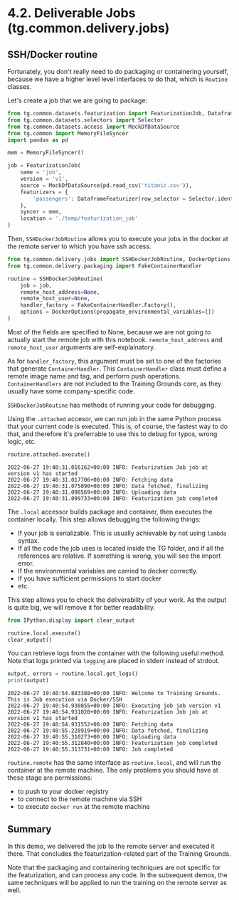 # 4.2. Deliverable Jobs (tg.common.delivery.jobs)

## SSH/Docker routine

Fortunately, you don't really need to do packaging or containering yourself, because we have a higher level level interfaces to do that, which is `Routine` classes. 

Let's create a job that we are going to package:


```python
from tg.common.datasets.featurization import FeaturizationJob, DataframeFeaturizer
from tg.common.datasets.selectors import Selector
from tg.common.datasets.access import MockDfDataSource
from tg.common import MemoryFileSyncer
import pandas as pd

mem = MemoryFileSyncer()

job = FeaturizationJob(
    name = 'job',
    version = 'v1',
    source = MockDfDataSource(pd.read_csv('titanic.csv')),
    featurizers = {
        'passengers': DataframeFeaturizer(row_selector = Selector.identity)
    },
    syncer = mem,
    location = './temp/featurization_job'
)


```

Then, `SSHDockerJobRoutine` allows you to execute your jobs in the docker at the remote server to which you have ssh access.


```python
from tg.common.delivery.jobs import SSHDockerJobRoutine, DockerOptions
from tg.common.delivery.packaging import FakeContainerHandler

routine = SSHDockerJobRoutine(
    job = job,
    remote_host_address=None,
    remote_host_user=None,
    handler_factory = FakeContainerHandler.Factory(),
    options = DockerOptions(propagate_environmental_variables=[])
)
```

Most of the fields are specified to None, because we are not going to actually start the remote job with this notebook. `remote_host_address` and `remote_host_user` arguments are self-explainatory. 

As for `handler_factory`, this argument must be set to one of the factories that generate `ContainerHandler`. This `ContainerHandler` class must define a remote image name and tag, and perform push operations. `ContainerHandlers` are not included to the Training Grounds core, as they usually have some company-specific code.

`SSHDockerJobRoutine` has methods of running your code for debugging.

Using the `.attached` accesor, we can run job in the same Python process that your current code is executed. This is, of course, the fastest way to do that, and therefore it's preferrable to use this to debug for typos, wrong logic, etc.


```python
routine.attached.execute()
```

    2022-06-27 19:40:31.016162+00:00 INFO: Featurization Job job at version v1 has started
    2022-06-27 19:40:31.017706+00:00 INFO: Fetching data
    2022-06-27 19:40:31.075090+00:00 INFO: Data fetched, finalizing
    2022-06-27 19:40:31.098569+00:00 INFO: Uploading data
    2022-06-27 19:40:31.099733+00:00 INFO: Featurization job completed


The `.local` accessor builds package and container, then executes the container locally. This step allows debugging the following things:

* If your job is serializable. This is usually achievable by not using `lambda` syntax.
* If all the code the job uses is located inside the TG folder, and if all the references are relative. If something is wrong, you will see the import error.
* If the environmental variables are carried to docker correctly. 
* If you have sufficient permissions to start docker
* etc.


This step allows you to check the deliverability of your work. As the output is quite big, we will remove it for better readability.


```python
from IPython.display import clear_output

routine.local.execute()
clear_output()
```

You can retrieve logs from the container with the following useful method. Note that logs printed via `logging` are placed in stderr instead of strdout.


```python
output, errors = routine.local.get_logs()
print(output)
```

    2022-06-27 19:40:54.883388+00:00 INFO: Welcome to Training Grounds. This is Job execution via Docker/SSH
    2022-06-27 19:40:54.930855+00:00 INFO: Executing job job version v1
    2022-06-27 19:40:54.931020+00:00 INFO: Featurization Job job at version v1 has started
    2022-06-27 19:40:54.931552+00:00 INFO: Fetching data
    2022-06-27 19:40:55.228919+00:00 INFO: Data fetched, finalizing
    2022-06-27 19:40:55.310273+00:00 INFO: Uploading data
    2022-06-27 19:40:55.312840+00:00 INFO: Featurization job completed
    2022-06-27 19:40:55.313731+00:00 INFO: Job completed
    


`routine.remote` has the same interface as `routine.local`, and will run the container at the remote machine. The only problems you should have at these stage are permissions:
* to push to your docker registry
* to connect to the remote machine via SSH
* to execute `docker run` at the remote machine

## Summary 

In this demo, we delivered the job to the remote server and executed it there. That concludes the featurization-related part of the Training Grounds.

Note that the packaging and containering techniques are not specific for the featurization, and can process any code. In the subsequent demos, the same techniques will be applied to run the training on the remote server as well.
